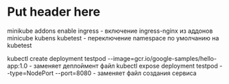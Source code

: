 # Put header here
minikube addons enable ingress - включение ingress-nginx из аддонов minicube
kubens kubetest - переключение namespace по умолчанию на kubetest

kubectl create deployment testpod --image=gcr.io/google-samples/hello-app:1.0 - заменяет деплоймент файл
kubectl expose deployment testpod --type=NodePort --port=8080 - заменяет файл создания сервиса
